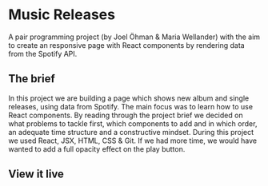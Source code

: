 # Music Releases

A pair programming project (by Joel Öhman & Maria Wellander) with the aim to create an responsive page with React components by rendering data from the Spotify API.

## The brief

In this project we are building a page which shows new album and single releases, using data from Spotify. The main focus was to learn how to use React components.
By reading through the project brief we decided on what problems to tackle first, which components to add and in which order, an adequate time structure and a constructive mindset.
During this project we used React, JSX, HTML, CSS & Git.
If we had more time, we would have wanted to add a full opacity effect on the play button.


## View it live


